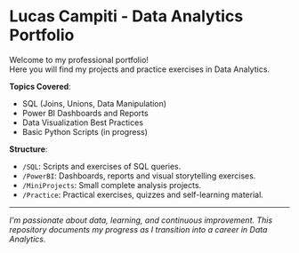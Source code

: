 # Lucas Campiti - Data Analytics Portfolio

Welcome to my professional portfolio!  
Here you will find my projects and practice exercises in Data Analytics.  

**Topics Covered**:
- SQL (Joins, Unions, Data Manipulation)
- Power BI Dashboards and Reports
- Data Visualization Best Practices
- Basic Python Scripts (in progress)

**Structure**:
- `/SQL`: Scripts and exercises of SQL queries.
- `/PowerBI`: Dashboards, reports and visual storytelling exercises.
- `/MiniProjects`: Small complete analysis projects.
- `/Practice`: Practical exercises, quizzes and self-learning material.

---

*I'm passionate about data, learning, and continuous improvement. This repository documents my progress as I transition into a career in Data Analytics.*
